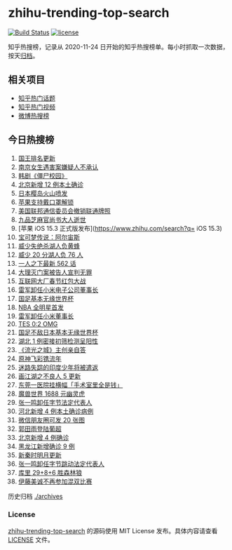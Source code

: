 # zhihu-trending-top-search

[![Build Status](https://github.com/justjavac/zhihu-trending-top-search/workflows/ci/badge.svg?branch=main)](https://github.com/justjavac/zhihu-trending-top-search/actions)
[![license](https://img.shields.io/github/license/justjavac/zhihu-trending-top-search)](https://github.com/justjavac/zhihu-trending-top-search/blob/main/LICENSE)

知乎热搜榜，记录从 2020-11-24 日开始的知乎热搜榜单。每小时抓取一次数据，按天[归档](./archives)。

## 相关项目

- [知乎热门话题](https://github.com/justjavac/zhihu-trending-hot-questions)
- [知乎热门视频](https://github.com/justjavac/zhihu-trending-hot-video)
- [微博热搜榜](https://github.com/justjavac/weibo-trending-hot-search)

## 今日热搜榜

<!-- BEGIN -->
<!-- 最后更新时间 Sat Jan 29 2022 21:10:21 GMT+0800 (China Standard Time) -->

1. [国王排名更新](https://www.zhihu.com/search?q=国王排名)
1. [南京女生遇害案嫌疑人不承认](https://www.zhihu.com/search?q=南京女生遇害案)
1. [韩剧《僵尸校园》](https://www.zhihu.com/search?q=僵尸校园)
1. [北京新增 12 例本土确诊](https://www.zhihu.com/search?q=北京新增)
1. [日本樱岛火山喷发](https://www.zhihu.com/search?q=日本樱岛火山喷发)
1. [苹果支持戴口罩解锁](https://www.zhihu.com/search?q=苹果支持戴口罩解锁)
1. [美国联邦通信委员会撤销联通牌照](https://www.zhihu.com/search?q=美国联邦通信委员会撤销联通牌照)
1. [九品芝麻官尚书大人逝世](https://www.zhihu.com/search?q=九品芝麻官尚书大人逝世)
1. [苹果 iOS 15.3 正式版发布](https://www.zhihu.com/search?q= iOS 15.3)
1. [宝可梦传说：阿尔宙斯](https://www.zhihu.com/search?q=阿尔宙斯)
1. [威少失绝杀湖人负黄蜂](https://www.zhihu.com/search?q=湖人)
1. [威少 20 分湖人负 76 人](https://www.zhihu.com/search?q=湖人)
1. [一人之下最新 562 话](https://www.zhihu.com/search?q=一人之下)
1. [大理灭门案被告人宣判无罪](https://www.zhihu.com/search?q=大理灭门案)
1. [互联网大厂春节红包大战](https://www.zhihu.com/search?q=互联网大厂春节红包大战)
1. [雷军卸任小米电子公司董事长](https://www.zhihu.com/search?q=雷军)
1. [国足基本无缘世界杯](https://www.zhihu.com/search?q=国足)
1. [NBA 全明星首发](https://www.zhihu.com/search?q=全明星)
1. [雷军卸任小米董事长](https://www.zhihu.com/search?q=雷军)
1. [TES 0:2 OMG](https://www.zhihu.com/search?q=tes)
1. [国足不敌日本基本无缘世界杯](https://www.zhihu.com/search?q=国足不敌日本)
1. [湖北 1 例密接初筛检测呈阳性](https://www.zhihu.com/search?q=湖北密接)
1. [《流光之城》主创亲自答](https://www.zhihu.com/search?q=流光之城)
1. [原神飞彩镌流年](https://www.zhihu.com/search?q=原神)
1. [迷路失踪的印度少年将被遣返](https://www.zhihu.com/search?q=迷路失踪的印度少年)
1. [画江湖之不良人 5 更新](https://www.zhihu.com/search?q=画江湖)
1. [东莞一医院挂横幅「手术室里全是钱」](https://www.zhihu.com/search?q=康华医院)
1. [魔兽世界 1688 元幽灵虎](https://www.zhihu.com/search?q=魔兽世界)
1. [张一鸣卸任字节法定代表人](https://www.zhihu.com/search?q=张一鸣卸任)
1. [河北新增 4 例本土确诊病例](https://www.zhihu.com/search?q=河北疫情)
1. [微信朋友圈可发 20 张图](https://www.zhihu.com/search?q=微信新功能)
1. [郭田雨登陆葡超](https://www.zhihu.com/search?q=郭田雨)
1. [北京新增 4 例确诊](https://www.zhihu.com/search?q=北京新增)
1. [黑龙江新增确诊 9 例](https://www.zhihu.com/search?q=黑龙江疫情)
1. [新秦时明月更新](https://www.zhihu.com/search?q=新秦时明月)
1. [张一鸣卸任字节跳动法定代表人](https://www.zhihu.com/search?q=张一鸣)
1. [库里 29+8+6 胜森林狼](https://www.zhihu.com/search?q=库里)
1. [伊藤美诚不再参加混双比赛](https://www.zhihu.com/search?q=伊藤美诚)

<!-- END -->

历史归档 [./archives](./archives)

### License

[zhihu-trending-top-search](https://github.com/justjavac/zhihu-trending-top-search)
的源码使用 MIT License 发布。具体内容请查看 [LICENSE](./LICENSE) 文件。

